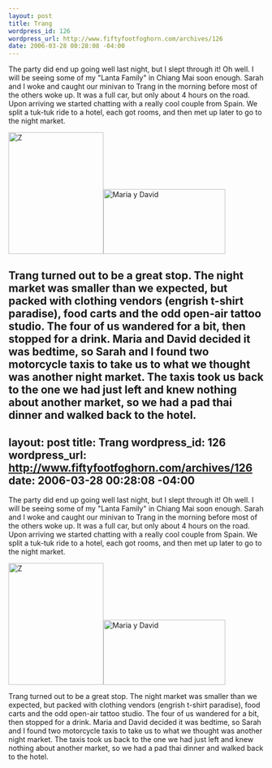 ```yaml
--- 
layout: post
title: Trang
wordpress_id: 126
wordpress_url: http://www.fiftyfootfoghorn.com/archives/126
date: 2006-03-28 00:28:08 -04:00
---
```

The party did end up going well last night, but I slept through it! Oh well. I will be seeing some of my "Lanta Family" in Chiang Mai soon enough. Sarah and I woke and caught our minivan to Trang in the morning before most of the others woke up. It was a full car, but only about 4 hours on the road. Upon arriving we started chatting with a really cool couple from Spain. We split a tuk-tuk ride to a hotel, each got rooms, and then met up later to go to the night market.

<a href="http://flickr.com/photos/fiftyfeet/120101907"><img src="http://static.flickr.com/44/120101907_b53a04a564_m.jpg" width="187" height="240" alt="Z" border="0" /></a><a href="http://flickr.com/photos/fiftyfeet/120100443"><img src="http://static.flickr.com/54/120100443_043689ae0a_m.jpg" width="240" height="128" alt="Maria y David" border="0" /></a> 

Trang turned out to be a great stop. The night market was smaller than we expected, but packed with clothing vendors (engrish t-shirt paradise), food carts and the odd open-air tattoo studio. The four of us wandered for a bit, then stopped for a drink. Maria and David decided it was bedtime, so Sarah and I found two motorcycle taxis to take us to what we thought was another night market. The taxis took us back to the one we had just left and knew nothing about another market, so we had a pad thai dinner and walked back to the hotel.
--- 
layout: post
title: Trang
wordpress_id: 126
wordpress_url: http://www.fiftyfootfoghorn.com/archives/126
date: 2006-03-28 00:28:08 -04:00
---
The party did end up going well last night, but I slept through it! Oh well. I will be seeing some of my "Lanta Family" in Chiang Mai soon enough. Sarah and I woke and caught our minivan to Trang in the morning before most of the others woke up. It was a full car, but only about 4 hours on the road. Upon arriving we started chatting with a really cool couple from Spain. We split a tuk-tuk ride to a hotel, each got rooms, and then met up later to go to the night market.

<a href="http://flickr.com/photos/fiftyfeet/120101907"><img src="http://static.flickr.com/44/120101907_b53a04a564_m.jpg" width="187" height="240" alt="Z" border="0" /></a><a href="http://flickr.com/photos/fiftyfeet/120100443"><img src="http://static.flickr.com/54/120100443_043689ae0a_m.jpg" width="240" height="128" alt="Maria y David" border="0" /></a> 

Trang turned out to be a great stop. The night market was smaller than we expected, but packed with clothing vendors (engrish t-shirt paradise), food carts and the odd open-air tattoo studio. The four of us wandered for a bit, then stopped for a drink. Maria and David decided it was bedtime, so Sarah and I found two motorcycle taxis to take us to what we thought was another night market. The taxis took us back to the one we had just left and knew nothing about another market, so we had a pad thai dinner and walked back to the hotel.
